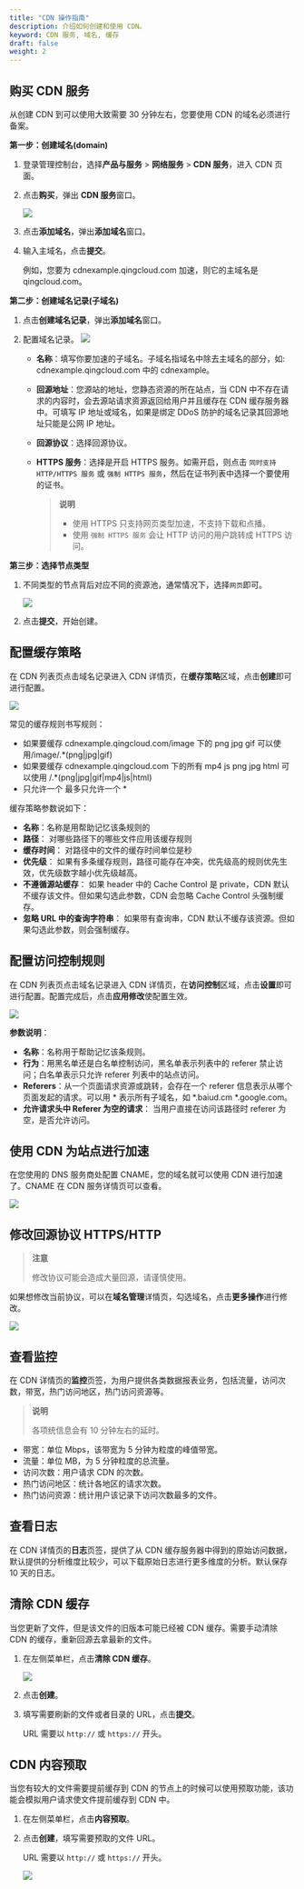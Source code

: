 ```yaml
---
title: "CDN 操作指南"
description: 介绍如何创建和使用 CDN。
keyword: CDN 服务, 域名, 缓存
draft: false
weight: 2
---
```


## 购买 CDN 服务

从创建 CDN 到可以使用大致需要 30 分钟左右，您要使用 CDN 的域名必须进行备案。

**第一步：创建域名(domain)**

1. 登录管理控制台，选择**产品与服务** > **网络服务** > **CDN 服务**，进入 CDN 页面。

2. 点击**购买**，弹出 **CDN 服务**窗口。

   ![](/network/cdn/_images/create_cdn_1.png)

3. 点击**添加域名**，弹出**添加域名**窗口。

4. 输入主域名，点击**提交**。

   例如，您要为 cdnexample.qingcloud.com 加速，则它的主域名是 qingcloud.com。

**第二步：创建域名记录(子域名)**

1. 点击**创建域名记录**，弹出**添加域名**窗口。

2. 配置域名记录。
   ![](/network/cdn/_images/create_cdn_3.png)

   * **名称**：填写你要加速的子域名。子域名指域名中除去主域名的部分，如: cdnexample.qingcloud.com 中的 cdnexample。

   * **回源地址**：您源站的地址，您静态资源的所在站点，当 CDN 中不存在请求的内容时，会去源站请求资源返回给用户并且缓存在 CDN 缓存服务器中。可填写 IP 地址或域名，如果是绑定 DDoS 防护的域名记录其回源地址只能是公网 IP 地址。

   * **回源协议**：选择回源协议。

   * **HTTPS 服务**：选择是开启 HTTPS 服务。如需开启，则点击 `同时支持 HTTP/HTTPS 服务` 或 `强制 HTTPS 服务`，然后在证书列表中选择一个要使用的证书。

     > **说明**
     >
     > * 使用 HTTPS 只支持网页类型加速，不支持下载和点播。
     > * 使用 `强制 HTTPS 服务` 会让 HTTP 访问的用户跳转成 HTTPS 访问。

**第三步：选择节点类型**

1. 不同类型的节点背后对应不同的资源池，通常情况下，选择``网页``即可。

   ![](/network/cdn/_images/create_cdn_5.png)

2. 点击**提交**，开始创建。

## 配置缓存策略

在 CDN 列表页点击域名记录进入 CDN 详情页，在**缓存策略**区域，点击**创建**即可进行配置。

![](/network/cdn/_images/create_cache_rule_0.png)

常见的缓存规则书写规则：

* 如果要缓存 cdnexample.qingcloud.com/image 下的 png jpg gif 可以使用/image/.*(png|jpg|gif)
* 如果要缓存 cdnexample.qingcloud.com 下的所有 mp4 js png jpg html 可以使用 /.*(png|jpg|gif|mp4|js|html)
* 只允许一个 最多只允许一个 *

缓存策略参数说如下：

* **名称**：名称是用帮助记忆该条规则的
* **路径**： 对哪些路径下的哪些文件应用该缓存规则
* **缓存时间**： 对路径中的文件的缓存时间单位是秒
* **优先级**： 如果有多条缓存规则，路径可能存在冲突，优先级高的规则优先生效，优先级数字越小优先级越高。
* **不遵循源站缓存**： 如果 header 中的 Cache Control 是 private，CDN 默认不缓存该文件。但如果勾选此参数，CDN 会忽略 Cache Control 头强制缓存。
* **忽略 URL 中的查询字符串**： 如果带有查询串，CDN 默认不缓存该资源。但如果勾选此参数，则会强制缓存。

## 配置访问控制规则

在 CDN 列表页点击域名记录进入 CDN 详情页，在**访问控制**区域，点击**设置**即可进行配置。配置完成后，点击**应用修改**使配置生效。

![](/network/cdn/_images/create_access_rule_1.png)

**参数说明**：

* **名称**：名称用于帮助记忆该条规则。
* **行为**：用黑名单还是白名单控制访问，黑名单表示列表中的 referer 禁止访问；白名单表示只允许 referer 列表中的站点访问。
* **Referers**：从一个页面请求资源或跳转，会存在一个 referer 信息表示从哪个页面发起的请求。可以用 * 表示所有子域名，如 *.baiud.cm *.google.com。
* **允许请求头中 Referer 为空的请求**： 当用户直接在访问该路径时 referer 为空，是否允许访问。

## 使用 CDN 为站点进行加速

在您使用的 DNS 服务商处配置 CNAME，您的域名就可以使用 CDN 进行加速了。CNAME 在 CDN 服务详情页可以查看。

![](/network/cdn/_images/use_cdn.png)

## 修改回源协议 HTTPS/HTTP

> **注意**
>
> 修改协议可能会造成大量回源，请谨慎使用。


如果想修改当前协议，可以在**域名管理**详情页，勾选域名，点击**更多操作**进行修改。

![](/network/cdn/_images/enable_https.png)


## 查看监控

在 CDN 详情页的**监控**页签，为用户提供各类数据报表业务，包括流量，访问次数，带宽，热门访问地区，热门访问资源等。

> **说明**
>
> 各项统信息会有 10 分钟左右的延时。

* 带宽：单位 Mbps，该带宽为 5 分钟为粒度的峰值带宽。
* 流量：单位 MB，为 5 分钟粒度的总流量。 
* 访问次数：用户请求 CDN 的次数。
* 热门访问地区：统计各地区的请求次数。
* 热门访问资源：统计用户该记录下访问次数最多的文件。

<!--带宽监控-->

<!--![](/network/cdn/_images/bandwidth.png)-->

<!--流量监控-->

<!--![](/network/cdn/_images/flow.png)-->

<!--访问次数监控-->

<!--![](/network/cdn/_images/access.png)-->

<!--访问地区监控-->

<!--![](/network/cdn/_images/top_area.png)-->

<!--热门访问资源监控-->      

<!--![](/network/cdn/_images/top_url.png)-->

## 查看日志

在 CDN 详情页的**日志**页签，提供了从 CDN 缓存服务器中得到的原始访问数据，默认提供的分析维度比较少，可以下载原始日志进行更多维度的分析。默认保存 10 天的日志。

## 清除 CDN 缓存

当您更新了文件，但是该文件的旧版本可能已经被 CDN 缓存。需要手动清除 CDN 的缓存，重新回源去拿最新的文件。

1. 在左侧菜单栏，点击**清除 CDN 缓存**。

   ![](/network/cdn/_images/refresh_1.png)

2. 点击**创建**。

3. 填写需要刷新的文件或者目录的 URL，点击**提交**。

   URL 需要以 `http://` 或 `https://` 开头。

## CDN 内容预取

当您有较大的文件需要提前缓存到 CDN 的节点上的时候可以使用预取功能，该功能会模拟用户请求使文件提前缓存到 CDN 中。

1. 在左侧菜单栏，点击**内容预取**。

2. 点击**创建**，填写需要预取的文件 URL。

   URL 需要以 `http://` 或 `https://` 开头。

   ![](/network/cdn/_images/purge_1.png)